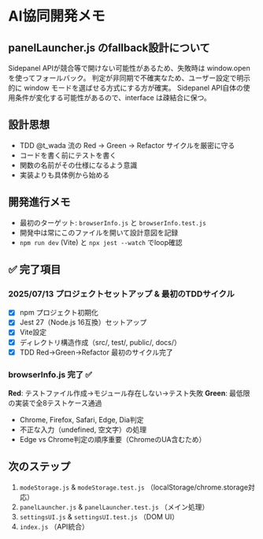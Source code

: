 # AI協同開発メモ

## panelLauncher.js のfallback設計について
Sidepanel APIが競合等で開けない可能性があるため、失敗時は window.open を使ってフォールバック。
判定が非同期で不確実なため、ユーザー設定で明示的に window モードを選ばせる方式にする方が確実。
Sidepanel API自体の使用条件が変化する可能性があるので、interface は疎結合に保つ。

## 設計思想
- TDD @t_wada 流の Red → Green → Refactor サイクルを厳密に守る
- コードを書く前にテストを書く
- 関数の名前がその仕様になるよう意識
- 実装よりも具体例から始める

## 開発進行メモ
- 最初のターゲット: `browserInfo.js` と `browserInfo.test.js`
- 開発中は常にこのファイルを開いて設計意図を記録
- `npm run dev` (Vite) と `npx jest --watch` でloop確認

## ✅ 完了項目

### 2025/07/13 プロジェクトセットアップ & 最初のTDDサイクル
- [x] npm プロジェクト初期化
- [x] Jest 27（Node.js 16互換）セットアップ
- [x] Vite設定
- [x] ディレクトリ構造作成（src/, test/, public/, docs/）
- [x] TDD Red→Green→Refactor 最初のサイクル完了

### browserInfo.js 完了 ✅
**Red**: テストファイル作成→モジュール存在しない→テスト失敗
**Green**: 最低限の実装で全8テストケース通過
- Chrome, Firefox, Safari, Edge, Dia判定
- 不正な入力（undefined, 空文字）の処理
- Edge vs Chrome判定の順序重要（ChromeのUA含むため）

## 次のステップ
1. `modeStorage.js` & `modeStorage.test.js` （localStorage/chrome.storage対応）
2. `panelLauncher.js` & `panelLauncher.test.js` （メイン処理）
3. `settingsUI.js` & `settingsUI.test.js` （DOM UI）
4. `index.js` （API統合）
